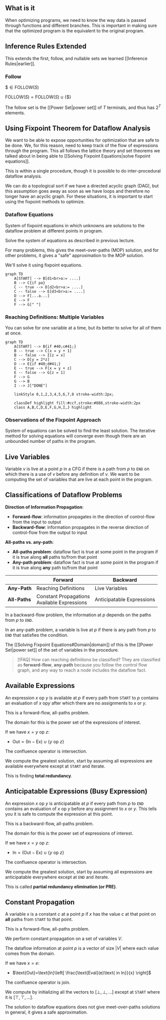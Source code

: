 ## What is it

When optimizing programs, we need to know the way data is passed through functions and different branches. This is important in making sure that the optimized program is the equivalent to the original program.

## Inference Rules Extended

This extends the first, follow, and nullable sets we learned [[Inference Rules|earlier]].

### Follow
$\$\in \text{FOLLOW}(S)$

$\text{FOLLOW}(S)=\text{FOLLOW}(S)\cup\{\$\}$

The follow set is the [[Power Set|power set]] of $T$ terminals, and thus has $2^T$ elements.

## Using Fixpoint Theorem for Dataflow Analysis

We want to be able to expose opportunities for optimization that are safe to be done. We, for this reason, need to keep track of the flow of expressions through the program. This all follows the lattice theory and set theorems we talked about in being able to [[Solving Fixpoint Equations|solve fixpoint equations]].

This is within a single procedure, though it is possible to do inter-procedural dataflow analysis.

We can do a topological sort if we have a directed acyclic graph (DAG), but this assumption goes away as soon as we have loops and therefore no longer have an acyclic graph. For these situations, it is important to start using the fixpoint methods to optimize. 

### Dataflow Equations

System of fixpoint equations in which unknowns are solutions to the dataflow problem at different points in program.

Solve the system of equations as described in previous lecture.

For many problems, this gives the meet-over-paths (MOP) solution, and for other problems, it gives a "safe" approximation to the MOP solution.

We'll solve it using fixpoint equations.

```mermaid
graph TD
    A[START] --> B[d1<br>a:= ....]
    B --> C{if pa}
    C -- true --> D[d2<br>a:= ....]
    C -- false --> E[d3<br>a:= ....]
    D --> F[...a...]
    E --> F
    F --> G[" "]
```

### Reaching Definitions: Multiple Variables

You can solve for one variable at a time, but its better to solve for all of them at once.

```mermaid
graph TD
    A[START] --> B{if #40;c#41;}
    B -- true --> C[x = y + 1]
    B -- false --> I[z = x]
    C --> D[y = 2*z]
    D --> E{if #40;d#41;}
    E -- true --> F[x = y + z]
    E -- false --> G[z = 1]
    F --> G
    G --> B
    I --> J["DONE"]

    linkStyle 0,1,2,3,4,5,6,7,8 stroke-width:2px;  

    classDef highlight fill:#ccf,stroke:#888,stroke-width:2px
    class A,B,C,D,E,F,G,H,I,J highlight
```

### Observations of the Fixpoint Approach

System of equations can be solved to find the least solution. The iterative method for solving equations will converge even though there are an unbounded number of paths in the program. 

## Live Variables

Variable $v$ is live at a point $p$ in a CFG if there is a path from $p$ to `END` on which there is a use of $v$ before any definition of $v$. We want to be computing the set of variables that are live at each point in the program.

## Classifications of Dataflow Problems

**Direction of Information Propagation**:
- **Forward-flow**: information propagates in the direction of control-flow from the input to output
- **Backward-flow**: information propagates in the reverse direction of control-flow from the output to input

**All-paths vs. any-path**:
- **All-paths problem**: dataflow fact is true at some point in the program if it is true along **all** paths to/from that point
- **Any-path problem**: dataflow fact is true at some point in the program if it is true along **any** path to/from that point

|               | Forward                                        | Backward                  |
| ------------- | ---------------------------------------------- | ------------------------- |
| **Any-Path**  | Reaching Definitions                           | Live Variables            |
| **All-Paths** | Constant Propagations<br>Available Expressions | Anticipatable Expressions |

In a backward-flow problem, the information at $p$ depends on the paths from $p$ to `END`.

In an any-path problem, a variable is live at $p$ if there is any path from $p$ to `END` that satisfies the condition.

The [[Solving Fixpoint Equations#Domain|domain]] of this is the [[Power Set|power set]] of the set of variables in the procedure.

> [!FAQ] How can reaching definitions be classified?
> They are classified as **forward-flow**, **any-path** because you follow the control flow graph, and any way to reach a node includes the dataflow fact.


## Available Expressions

An expression $x \text{ op } y$ is available at $p$ if every path from `START` to $p$ contains an evaluation of $x \text{ op} y$ after which there are no assignments to $x$ or $y$.

This is a forward-flow, all-paths problem.

The domain for this is the power set of the expressions of interest.

If we have $x= y\text{ op } z$:
- $\text{Out}=(\text{In}-\text{Ex}) \cup\{y\text{ op } z\}$

The confluence operator is intersection. 

We compute the greatest solution, start by assuming all expressions are available everywhere except at `START` and iterate.

This is finding **total redundancy**.

## Anticipatable Expressions (Busy Expression)

An expression $x\text{ op } y$ is anticipatable at $p$ if every path from $p$ to `END` contains an evaluation of $x\text{ op } y$ before any assignment to $x$ or $y$. This tells you it is safe to compute the expression at this point.

This is a backward-flow, all-paths problem.

The domain for this is the power set of expressions of interest.

If we have $x=y\text{ op } z$:
- $\text{In}=(\text{Out}-\text{Ex})\cup\{y\text{ op }z\}$

The confluence operator is intersection. 

We compute the greatest solution, start by assuming all expressions are anticipatable everywhere except at `END` and iterate.

This is called **partial redundancy elimination (or PRE)**.

## Constant Propagation

A variable $x$ is a constant $c$ at a point $p$ if $x$ has the value $c$ at that point on **all** paths from `START` to that point.

This is a forward-flow, all-paths problem.

We perform constant propagation on a set of variables $V$.

The dataflow information at point $p$ is a vector of size $|V|$ where each value comes from the domain.

If we have $x=e$:
- $\text{Out}=\text{In}\left[ \frac{\text{Eval}(e)\text{ in In}}{x} \right]$

The confluence operator is join.

We compute by initializing all the vectors to $[\bot, \bot, \ldots]$ except at `START` where it is $[\top, \top, \ldots]$.

The solution to dataflow equations does not give meet-over-paths solutions in general, it gives a safe approximation.

